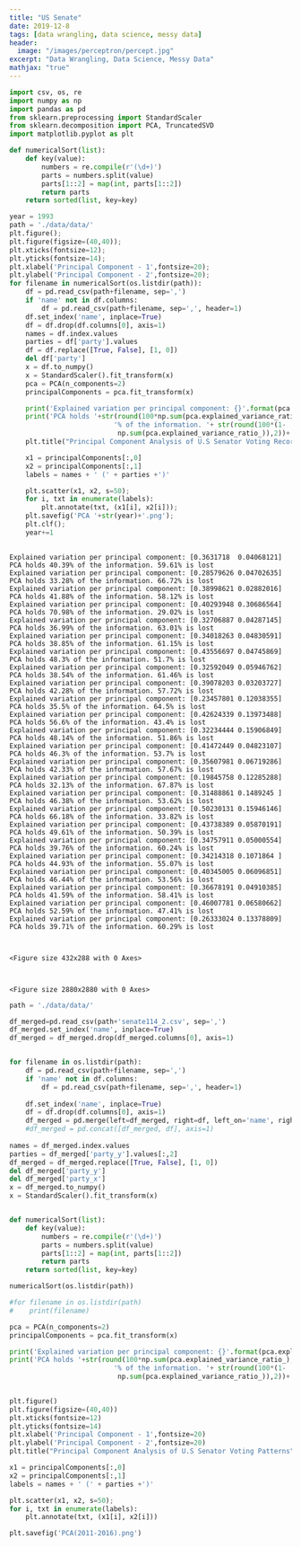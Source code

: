 ```yaml
---
title: "US Senate"
date: 2019-12-8
tags: [data wrangling, data science, messy data]
header:
  image: "/images/perceptron/percept.jpg"
excerpt: "Data Wrangling, Data Science, Messy Data"
mathjax: "true"
---
```



```python
import csv, os, re
import numpy as np
import pandas as pd
from sklearn.preprocessing import StandardScaler
from sklearn.decomposition import PCA, TruncatedSVD
import matplotlib.pyplot as plt
```


```python
def numericalSort(list):
    def key(value):
        numbers = re.compile(r'(\d+)')
        parts = numbers.split(value)
        parts[1::2] = map(int, parts[1::2])
        return parts
    return sorted(list, key=key)

year = 1993
path = './data/data/'
plt.figure();
plt.figure(figsize=(40,40));
plt.xticks(fontsize=12);
plt.yticks(fontsize=14);
plt.xlabel('Principal Component - 1',fontsize=20);
plt.ylabel('Principal Component - 2',fontsize=20);
for filename in numericalSort(os.listdir(path)):
    df = pd.read_csv(path+filename, sep=',')
    if 'name' not in df.columns:
        df = pd.read_csv(path+filename, sep=',', header=1)
    df.set_index('name', inplace=True)
    df = df.drop(df.columns[0], axis=1)
    names = df.index.values
    parties = df['party'].values
    df = df.replace([True, False], [1, 0])
    del df['party']
    x = df.to_numpy()
    x = StandardScaler().fit_transform(x)
    pca = PCA(n_components=2)
    principalComponents = pca.fit_transform(x)

    print('Explained variation per principal component: {}'.format(pca.explained_variance_ratio_))
    print('PCA holds '+str(round(100*np.sum(pca.explained_variance_ratio_),2))+
                          '% of the information. '+ str(round(100*(1-
                           np.sum(pca.explained_variance_ratio_)),2))+'% is lost')
    plt.title("Principal Component Analysis of U.S Senator Voting Record "+str(year),fontsize=20)

    x1 = principalComponents[:,0]
    x2 = principalComponents[:,1]
    labels = names + ' (' + parties +')'

    plt.scatter(x1, x2, s=50);
    for i, txt in enumerate(labels):
        plt.annotate(txt, (x1[i], x2[i]));
    plt.savefig('PCA '+str(year)+'.png');
    plt.clf();
    year+=1
    
```

    Explained variation per principal component: [0.3631718  0.04068121]
    PCA holds 40.39% of the information. 59.61% is lost
    Explained variation per principal component: [0.28579626 0.04702635]
    PCA holds 33.28% of the information. 66.72% is lost
    Explained variation per principal component: [0.38998621 0.02882016]
    PCA holds 41.88% of the information. 58.12% is lost
    Explained variation per principal component: [0.40293948 0.30686564]
    PCA holds 70.98% of the information. 29.02% is lost
    Explained variation per principal component: [0.32706887 0.04287145]
    PCA holds 36.99% of the information. 63.01% is lost
    Explained variation per principal component: [0.34018263 0.04830591]
    PCA holds 38.85% of the information. 61.15% is lost
    Explained variation per principal component: [0.43556697 0.04745869]
    PCA holds 48.3% of the information. 51.7% is lost
    Explained variation per principal component: [0.32592049 0.05946762]
    PCA holds 38.54% of the information. 61.46% is lost
    Explained variation per principal component: [0.39078203 0.03203727]
    PCA holds 42.28% of the information. 57.72% is lost
    Explained variation per principal component: [0.23457801 0.12038355]
    PCA holds 35.5% of the information. 64.5% is lost
    Explained variation per principal component: [0.42624339 0.13973488]
    PCA holds 56.6% of the information. 43.4% is lost
    Explained variation per principal component: [0.32234444 0.15906849]
    PCA holds 48.14% of the information. 51.86% is lost
    Explained variation per principal component: [0.41472449 0.04823107]
    PCA holds 46.3% of the information. 53.7% is lost
    Explained variation per principal component: [0.35607981 0.06719286]
    PCA holds 42.33% of the information. 57.67% is lost
    Explained variation per principal component: [0.19845758 0.12285288]
    PCA holds 32.13% of the information. 67.87% is lost
    Explained variation per principal component: [0.31488861 0.1489245 ]
    PCA holds 46.38% of the information. 53.62% is lost
    Explained variation per principal component: [0.50230131 0.15946146]
    PCA holds 66.18% of the information. 33.82% is lost
    Explained variation per principal component: [0.43738389 0.05870191]
    PCA holds 49.61% of the information. 50.39% is lost
    Explained variation per principal component: [0.34757911 0.05000554]
    PCA holds 39.76% of the information. 60.24% is lost
    Explained variation per principal component: [0.34214318 0.1071864 ]
    PCA holds 44.93% of the information. 55.07% is lost
    Explained variation per principal component: [0.40345005 0.06096851]
    PCA holds 46.44% of the information. 53.56% is lost
    Explained variation per principal component: [0.36678191 0.04910385]
    PCA holds 41.59% of the information. 58.41% is lost
    Explained variation per principal component: [0.46007781 0.06580662]
    PCA holds 52.59% of the information. 47.41% is lost
    Explained variation per principal component: [0.26333024 0.13378809]
    PCA holds 39.71% of the information. 60.29% is lost



    <Figure size 432x288 with 0 Axes>



    <Figure size 2880x2880 with 0 Axes>



```python
path = './data/data/'

df_merged=pd.read_csv(path+'senate114_2.csv', sep=',')
df_merged.set_index('name', inplace=True)
df_merged = df_merged.drop(df_merged.columns[0], axis=1)


for filename in os.listdir(path):
    df = pd.read_csv(path+filename, sep=',')
    if 'name' not in df.columns:
        df = pd.read_csv(path+filename, sep=',', header=1)
        
    df.set_index('name', inplace=True)
    df = df.drop(df.columns[0], axis=1)
    df_merged = pd.merge(left=df_merged, right=df, left_on='name', right_on='name')
    #df_merged = pd.concat([df_merged, df], axis=1)
    
names = df_merged.index.values
parties = df_merged['party_y'].values[:,2]
df_merged = df_merged.replace([True, False], [1, 0])
del df_merged['party_y']
del df_merged['party_x']
x = df_merged.to_numpy()
x = StandardScaler().fit_transform(x)



```


```python
def numericalSort(list):
    def key(value):
        numbers = re.compile(r'(\d+)')
        parts = numbers.split(value)
        parts[1::2] = map(int, parts[1::2])
        return parts
    return sorted(list, key=key)

numericalSort(os.listdir(path))

#for filename in os.listdir(path)
#    print(filename)
```


```python
pca = PCA(n_components=2)
principalComponents = pca.fit_transform(x)

print('Explained variation per principal component: {}'.format(pca.explained_variance_ratio_))
print('PCA holds '+str(round(100*np.sum(pca.explained_variance_ratio_),2))+
                          '% of the information. '+ str(round(100*(1-
                           np.sum(pca.explained_variance_ratio_)),2))+'% is lost')
                          


```


```python
plt.figure()
plt.figure(figsize=(40,40))
plt.xticks(fontsize=12)
plt.yticks(fontsize=14)
plt.xlabel('Principal Component - 1',fontsize=20)
plt.ylabel('Principal Component - 2',fontsize=20)
plt.title("Principal Component Analysis of U.S Senator Voting Patterns",fontsize=20)

x1 = principalComponents[:,0]
x2 = principalComponents[:,1]
labels = names + ' (' + parties +')'

plt.scatter(x1, x2, s=50);
for i, txt in enumerate(labels):
    plt.annotate(txt, (x1[i], x2[i]))

plt.savefig('PCA(2011-2016).png')


```


```python










```
